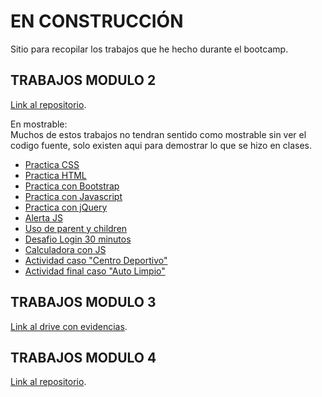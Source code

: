 # EN CONSTRUCCIÓN

Sitio para recopilar los trabajos que he hecho durante el bootcamp.

## TRABAJOS MODULO 2
[Link al repositorio](https://github.com/avacco/Modulo2).

En mostrable: <br>
Muchos de estos trabajos no tendran sentido como mostrable sin ver el codigo fuente, solo existen aqui para demostrar lo que se hizo en clases.
- [Practica CSS](https://avacco.github.io/Modulo2/Apuntes_varios/css.html)
- [Practica HTML](https://avacco.github.io/Modulo2/Apuntes_varios/index.html)
- [Practica con Bootstrap](https://avacco.github.io/Modulo2/Bootstrap_practica/index.html)
- [Practica con Javascript](https://avacco.github.io/Modulo2/Javascript_practica/index.html)
- [Practica con jQuery](https://avacco.github.io/Modulo2/jQuery_practica/jquery.practica.html)
- [Alerta JS](https://avacco.github.io/Modulo2/Alerta_js/index.html)
- [Uso de parent y children](https://avacco.github.io/Modulo2/jQuery_practica/padre_e_hijo.html)
- [Desafio Login 30 minutos](https://avacco.github.io/Modulo2/DesafioLogin30min/tarealogin.index.html)
- [Calculadora con JS](https://avacco.github.io/Modulo2/Desafio_Calculadora_JS/calculadora.html)
- [Actividad caso "Centro Deportivo"](https://avacco.github.io/Modulo2/Tarea_principal/proyecto/index.html)
- [Actividad final caso "Auto Limpio"](https://avacco.github.io/Modulo2/Actividad_final/AutoLimpio/index.html)


## TRABAJOS MODULO 3
[Link al drive con evidencias](https://drive.google.com/drive/u/1/folders/13mTvsWhjW2SQ2GkLl2vlP9FZ8I5QQYMn).

## TRABAJOS MODULO 4
[Link al repositorio](https://github.com/avacco/Modulo4).
